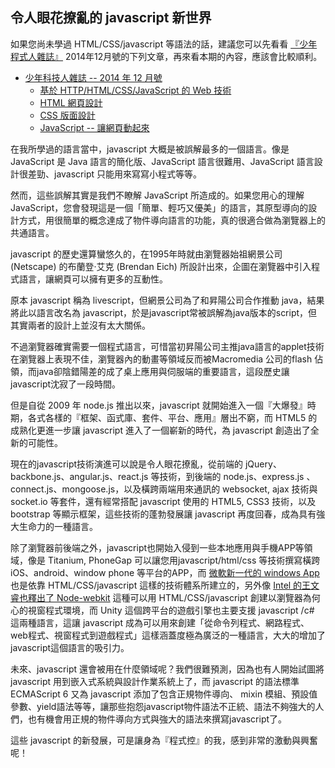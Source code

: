 ## 令人眼花撩亂的 javascript 新世界

如果您尚未學過 HTML/CSS/javascript 等語法的話，建議您可以先看看 [『少年程式人雜誌』](http://programmermagazine.github.io/youngmaker/) 2014年12月號的下列文章，再來看本期的內容，應該會比較順利。

* [少年科技人雜誌 -- 2014 年 12 月號](http://programmermagazine.github.io/y201412/htm/home.html)
    * [基於 HTTP/HTML/CSS/JavaScript 的 Web 技術](http://programmermagazine.github.io/y201412/htm/focus2.html)
    * [HTML 網頁設計](http://programmermagazine.github.io/y201412/htm/focus3.html)
    * [CSS 版面設計](http://programmermagazine.github.io/y201412/htm/focus4.html)
    * [JavaScript -- 讓網頁動起來](http://programmermagazine.github.io/y201412/htm/focus5.html)

在我所學過的語言當中，javascript 大概是被誤解最多的一個語言。像是 JavaScript 是 Java 語言的簡化版、JavaScript 語言很難用、JavaScript 語言設計很差勁、javascript 只能用來寫寫小程式等等。

然而，這些誤解其實是我們不瞭解 JavaScript 所造成的。如果您用心的理解 JavaScript，您會發現這是一個「簡單、輕巧又優美」的語言，其原型導向的設計方式，用很簡單的概念達成了物件導向語言的功能，真的很適合做為瀏覽器上的共通語言。

javascript 的歷史還算蠻悠久的，在1995年時就由瀏覽器始祖網景公司 (Netscape) 的布蘭登·艾克 (Brendan Eich) 所設計出來，企圖在瀏覽器中引入程式語言，讓網頁可以擁有更多的互動性。

原本 javascript 稱為 livescript，但網景公司為了和昇陽公司合作推動 java，結果將此以語言改名為 javascript，於是javascript常被誤解為java版本的script，但其實兩者的設計上並沒有太大關係。

不過瀏覽器確實需要一個程式語言，可惜當初昇陽公司主推java語言的applet技術在瀏覽器上表現不佳，瀏覽器內的動畫等領域反而被Macromedia 公司的flash 佔領，而java卻陰錯陽差的成了桌上應用與伺服端的重要語言，這段歷史讓javascript沈寂了一段時間。

但是自從 2009 年 node.js 推出以來，javascript 就開始進入一個『大爆發』時期，各式各樣的『框架、函式庫、套件、平台、應用』層出不窮，而 HTML5 的成熟化更進一步讓 javascript 進入了一個嶄新的時代，為 javascript 創造出了全新的可能性。

現在的javascript技術演進可以說是令人眼花撩亂，從前端的  jQuery、backbone.js、angular.js、react.js 等技術，到後端的 node.js、express.js 、connect.js、mongoose.js，以及橫跨兩端用來通訊的 websocket, ajax 技術與 socket.io 等套件，還有經常搭配 javascript 使用的 HTML5, CSS3 技術，以及 bootstrap 等顯示框架，這些技術的蓬勃發展讓 javascript 再度回春，成為具有強大生命力的一種語言。

除了瀏覽器前後端之外，javascript也開始入侵到一些本地應用與手機APP等領域，像是 Titanium, PhoneGap  可以讓您用javascript/html/css 等技術撰寫橫跨iOS、android、window phone 等平台的APP，而 [微軟新一代的 windows App](http://msdn.microsoft.com/en-us/library/windows/apps/dn631758.aspx) 也是依靠 HTML/CSS/javascript 這樣的技術體系所建立的，另外像 [Intel 的王文睿也釋出了 Node-webkit](http://www.codedata.com.tw/javascript/node-webkit-great-tool-for-gui) 這種可以用  HTML/CSS/javascript 創建以瀏覽器為何心的視窗程式環境，而 Unity 這個跨平台的遊戲引擎也主要支援 javascript /c# 這兩種語言，這讓 javascript 成為可以用來創建「從命令列程式、網路程式、web程式、視窗程式到遊戲程式」這樣涵蓋度極為廣泛的一種語言，大大的增加了javascript這個語言的吸引力。

未來、javascript 還會被用在什麼領域呢？我們很難預測，因為也有人開始試圖將 javascript 用到嵌入式系統與設計作業系統上了，而 javascript  的語法標準 ECMAScript 6 又為 javascript 添加了包含正規物件導向、 mixin 模組、預設值參數、yield語法等等，讓那些抱怨javascript物件語法不正統、語法不夠強大的人們，也有機會用正規的物件導向方式與強大的語法來撰寫javascript了。

這些 javascript 的新發展，可是讓身為『程式控』的我，感到非常的激動與興奮呢！






